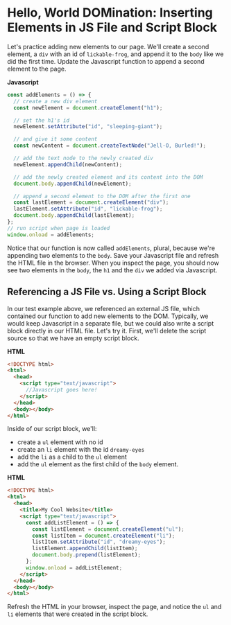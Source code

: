 # Hello, World DOMination: Inserting Elements in JS File and Script Block

Let's practice adding new elements to our page. We'll create a second element, a
`div` with an id of `lickable-frog`, and append it to the `body` like we did the
first time. Update the Javascript function to append a second element to the
page.

**Javascript**

```js
const addElements = () => {
  // create a new div element
  const newElement = document.createElement("h1");

  // set the h1's id
  newElement.setAttribute("id", "sleeping-giant");

  // and give it some content
  const newContent = document.createTextNode("Jell-O, Burled!");

  // add the text node to the newly created div
  newElement.appendChild(newContent);

  // add the newly created element and its content into the DOM
  document.body.appendChild(newElement);

  // append a second element to the DOM after the first one
  const lastElement = document.createElement("div");
  lastElement.setAttribute("id", "lickable-frog");
  document.body.appendChild(lastElement);
};
// run script when page is loaded
window.onload = addElements;
```

Notice that our function is now called `addElements`, plural, because we're
appending two elements to the `body`. Save your Javascript file and refresh the
HTML file in the browser. When you inspect the page, you should now see two
elements in the `body`, the `h1` and the `div` we added via Javascript.

## Referencing a JS File vs. Using a Script Block

In our test example above, we referenced an external JS file, which contained
our function to add new elements to the DOM. Typically, we would keep Javascript
in a separate file, but we could also write a script block directly in our HTML
file. Let's try it. First, we'll delete the script source so that we have an
empty script block.

**HTML**

```html
<!DOCTYPE html>
<html>
  <head>
    <script type="text/javascript">
      //Javascript goes here!
    </script>
  </head>
  <body></body>
</html>
```

Inside of our script block, we'll:

- create a `ul` element with no id
- create an `li` element with the id `dreamy-eyes`
- add the `li` as a child to the `ul` element
- add the `ul` element as the first child of the `body` element.

**HTML**

```html
<!DOCTYPE html>
<html>
  <head>
    <title>My Cool Website</title>
    <script type="text/javascript">
      const addListElement = () => {
        const listElement = document.createElement("ul");
        const listItem = document.createElement("li");
        listItem.setAttribute("id", "dreamy-eyes");
        listElement.appendChild(listItem);
        document.body.prepend(listElement);
      };
      window.onload = addListElement;
    </script>
  </head>
  <body></body>
</html>
```

Refresh the HTML in your browser, inspect the page, and notice the `ul` and `li`
elements that were created in the script block.
